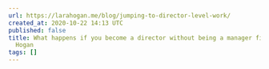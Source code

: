 ```yaml
---
url: https://larahogan.me/blog/jumping-to-director-level-work/
created_at: 2020-10-22 14:13 UTC
published: false
title: What happens if you become a director without being a manager first? | Lara
  Hogan
tags: []
---
```



